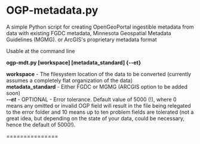 <h1>OGP-metadata.py</h1>
A simple Python script for creating OpenGeoPortal ingestible metadata from data with existing FGDC metadata, Minnesota Geospatial Metadata Guidelines (MGMG). or ArcGIS's proprietary metadata format

Usable at the command line

<b>ogp-mdt.py [workspace] [metadata_standard] {--et}</b>

<b>workspace</b> - The filesystem location of the data to be converted (currently assumes a completely flat organization of the data)  
<b>metadata_standard</b> - Either FGDC or MGMG (ARCGIS option to be added soon)  
<b><i>--et</i></b> - OPTIONAL - Error tolerance. Default value of 5000 (!), where 0 means any omitted or invalid OGP field will result in the file being relegated to the error folder and 10 means up to ten problem fields are tolerated (not a great idea, but depending on the state of your data, could be necessary, hence the default of 5000!). 


===============

